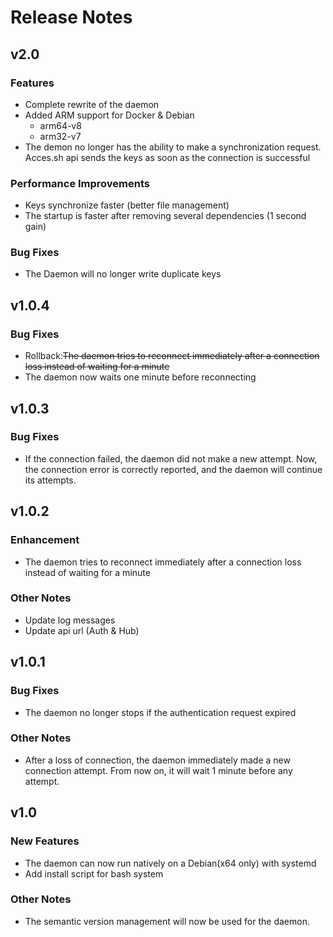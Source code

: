# Release Notes

## v2.0

### Features

- Complete rewrite of the daemon
- Added ARM support for Docker & Debian 
  - arm64-v8
  - arm32-v7
- The demon no longer has the ability to make a synchronization request. Acces.sh api sends the keys as soon as the connection is successful

### Performance Improvements
- Keys synchronize faster (better file management) 
- The startup is faster after removing several dependencies (1 second gain)

### Bug Fixes
- The Daemon will no longer write duplicate keys

## v1.0.4

### Bug Fixes

- Rollback:~~The daemon tries to reconnect immediately after a connection loss instead of waiting for a minute~~
- The daemon now waits one minute before reconnecting

## v1.0.3

### Bug Fixes

- If the connection failed, the daemon did not make a new attempt. Now, the connection error is correctly reported, and the daemon will continue its attempts.

## v1.0.2

### Enhancement

- The daemon tries to reconnect immediately after a connection loss instead of waiting for a minute

### Other Notes

- Update log messages
- Update api url (Auth & Hub)

## v1.0.1

### Bug Fixes

- The daemon no longer stops if the authentication request expired

### Other Notes

- After a loss of connection, the daemon immediately made a new connection attempt. From now on, it will wait 1 minute before any attempt.

## v1.0

### New Features

- The daemon can now run natively on a Debian(x64 only) with systemd
- Add install script for bash system

### Other Notes
- The semantic version management will now be used for the daemon.

